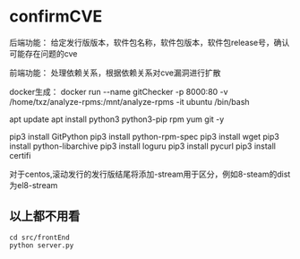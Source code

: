 # confirmCVE

后端功能：
给定发行版版本，软件包名称，软件包版本，软件包release号，确认可能存在问题的cve

前端功能：
处理依赖关系，根据依赖关系对cve漏洞进行扩散

docker生成：
docker run --name gitChecker -p 8000:80 -v /home/txz/analyze-rpms:/mnt/analyze-rpms -it ubuntu /bin/bash

apt update
apt install python3 python3-pip rpm yum git -y

pip3 install GitPython
pip3 install python-rpm-spec
pip3 install wget
pip3 install python-libarchive
pip3 install loguru
pip3 install pycurl
pip3 install certifi


对于centos,滚动发行的发行版结尾将添加-stream用于区分，例如8-steam的dist为el8-stream


## 以上都不用看
```
cd src/frontEnd
python server.py
```